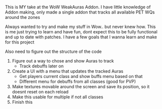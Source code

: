 This is MY take at the WoW WeakAuras Addon.
I have little knowledge of Addon making, only made a single addon that tracks all available PET WQs around the zones

Always wanted to try and make my stuff in Wow.. but never knew how.
This is me just trying to learn and have fun, dont expect this to be fully functional and up to date with patches.
I have a few goals that I wanna learn and make for this project

Also need to figure out the structure of the code

1. Figure out a way to chose and show Auras to track
    -  Track debuffs later on
2. Create a UI with a menu that updates the tracked Auras
    - Get players current class and show buffs menu based on that
    - Different menu for debuffs from all classes (good for PVP)
3. Make textures movable around the screen and save its position, so it doesnt reset on each reload
4. Make this usable for multiple if not all classes
5. Finish this